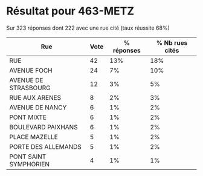 # Résultat pour 463-METZ

Sur 323 réponses dont 222 avec une rue cité (taux réussite 68%)

| Rue | Vote | % réponses | % Nb rues cités|
|-----|------|------------|----------------|
| RUE | 42 | 13% | 18%|
| AVENUE FOCH | 24 | 7% | 10%|
| AVENUE DE STRASBOURG | 12 | 3% | 5%|
| RUE AUX ARENES | 8 | 2% | 3%|
| AVENUE DE NANCY | 6 | 1% | 2%|
| PONT MIXTE | 6 | 1% | 2%|
| BOULEVARD PAIXHANS | 6 | 1% | 2%|
| PLACE MAZELLE | 5 | 1% | 2%|
| PORTE DES ALLEMANDS | 5 | 1% | 2%|
| PONT SAINT SYMPHORIEN | 4 | 1% | 1%|
